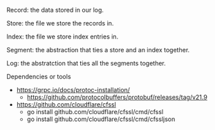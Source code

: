 
Record: the data stored in our log.

Store: the file we store the records in.

Index: the file we store index entries in.

Segment: the abstraction that ties a store and an index together.

Log: the abstratction that ties all the segments together.


Dependencies or tools

- https://grpc.io/docs/protoc-installation/
    - https://github.com/protocolbuffers/protobuf/releases/tag/v21.9
- https://github.com/cloudflare/cfssl
    - go install github.com/cloudflare/cfssl/cmd/cfssl
    - go install github.com/cloudflare/cfssl/cmd/cfssljson

